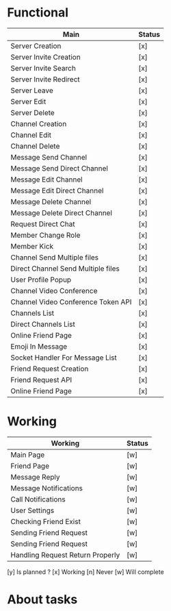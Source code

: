 # Functional

|   Main	                             |   Status |	
|---	                                 |---	|
|   Server Creation	                     |  [x]	|   	
|   Server Invite Creation	             |  [x]	|   	
|   Server Invite Search	             |  [x]	|   	
|   Server Invite Redirect	             |  [x]	|   	
|   Server Leave                         |  [x]	|
|   Server Edit	                         |  [x]	|   	
|   Server Delete	                     |  [x]	|   	
|   Channel Creation	                 |  [x]	|   	
|   Channel Edit	                     |  [x]	|   	
|   Channel Delete	                     |  [x]	|   	
|   Message Send Channel	             |  [x]	|   	
|   Message Send Direct Channel	         |  [x]	|   	
|   Message Edit Channel                 |  [x]	|   	
|   Message Edit Direct Channel          |  [x]	|   	
|   Message Delete Channel               |  [x]	|   	
|   Message Delete Direct Channel        |  [x]	|   	
|   Request Direct Chat     	         |  [x]	|   	
|   Member Change Role       	         |  [x]	|   	
|   Member Kick                	         |  [x]	|   	
|   Channel Send Multiple files          |  [x]	|   	 	
|   Direct Channel Send Multiple files   |  [x]	| 
|   User Profile Popup	                 |  [x]	|   	
|   Channel Video Conference	         |  [x]	|   	
|   Channel Video Conference Token API   |  [x]	|   	
|   Channels List   	                 |  [x]	|   	
|   Direct Channels List                 |  [x]	|
|   Online Friend Page	                 |  [x] |     	
|   Emoji In Message                     |  [x]	|   	
|   Socket Handler For Message List      |  [x] |
|   Friend Request Creation	             |  [x]	|   	
|   Friend Request API  	             |  [x]	|   	
|   Online Friend Page                   |  [x] |


# Working 
|   Working	                             |   Status	
|---	                                 |---	
|   Main Page	                         |  [w] |   	
|   Friend Page                          |  [w] |
|   Message Reply                        |  [w] |   	
|   Message Notifications                |  [w] |   	
|   Call Notifications                   |  [w] |
|   User Settings                        |  [w] |  
|   Checking Friend Exist                |  [w] |  
|   Sending Friend Request               |  [w] |  
|   Sending Friend Request               |  [w] |  
|   Handling Request Return Properly     |  [w] |  


[y] Is planned ?
[x] Working
[n] Never 
[w] Will complete

# About tasks
